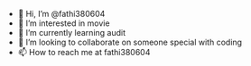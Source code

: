 - 👋 Hi, I’m @fathi380604
- 👀 I’m interested in movie
- 🌱 I’m currently learning audit
- 💞️ I’m looking to collaborate on someone special with coding
- 📫 How to reach me at fathi380604

<!---
fathi380604/fathi380604 is a ✨ special ✨ repository because its `README.md` (this file) appears on your GitHub profile.
You can click the Preview link to take a look at your changes.
--->
